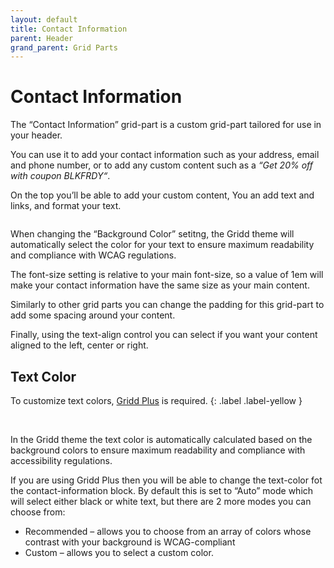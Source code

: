 ```yaml
---
layout: default
title: Contact Information
parent: Header
grand_parent: Grid Parts
---
```


# Contact Information

The “Contact Information” grid-part is a custom grid-part tailored for use in your header.

You can use it to add your contact information such as your address, email and phone number, or to add any custom content such as a _“Get 20% off with coupon BLKFRDY“_.

On the top you’ll be able to add your custom content, You an add text and links, and format your text.

<img src="https://wplemon.github.io/gridd/uploads/contact-1.png" alt="" style="max-width:300px">

When changing the “Background Color” setitng, the Gridd theme will automatically select the color for your text to ensure maximum readability and compliance with WCAG regulations.

The font-size setting is relative to your main font-size, so a value of 1em will make your contact information have the same size as your main content.

Similarly to other grid parts you can change the padding for this grid-part to add some spacing around your content.

Finally, using the text-align control you can select if you want your content aligned to the left, center or right.

## Text Color

To customize text colors, [Gridd Plus](https://wplemon.com/gridd-plus) is required.
{: .label .label-yellow }

<img src="https://wplemon.github.io/gridd/uploads/contact-2.png" alt="" style="max-width:300px">
<img src="https://wplemon.github.io/gridd/uploads/contact-3.png" alt="" style="max-width:300px">
<img src="https://wplemon.github.io/gridd/uploads/contact-4.png" alt="" style="max-width:300px">

In the Gridd theme the text color is automatically calculated based on the background colors to ensure maximum readability and compliance with accessibility regulations.

If you are using Gridd Plus then you will be able to change the text-color fot the contact-information block. By default this is set to “Auto” mode which will select either black or white text, but there are 2 more modes you can choose from:
* Recommended – allows you to choose from an array of colors whose contrast with your background is WCAG-compliant
* Custom – allows you to select a custom color.
